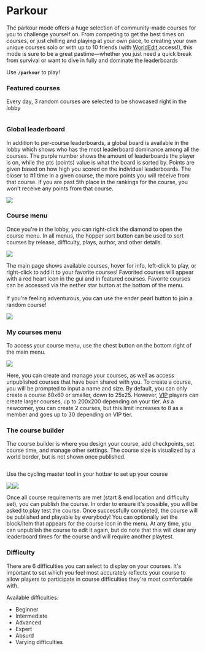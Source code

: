 # Parkour

The parkour mode offers a huge selection of community-made courses for you to challenge yourself on. From competing to get the best times on courses, or just chilling and playing at your own pace, to creating your own unique courses solo or with up to 10 friends (with [WorldEdit ](../general/misc./worldedit.md)access!), this mode is sure to be a great pastime—whether you just need a quick break from survival or want to dive in fully and dominate the leaderboards

Use **`/parkour`** to play!

### Featured courses

Every day, 3 random courses are selected to be showcased right in the lobby

<figure><img src="../.gitbook/assets/image (28).png" alt=""><figcaption></figcaption></figure>

### Global leaderboard

In addition to per-course leaderboards, a global board is available in the lobby which shows who has the most leaderboard dominance among all the courses. The purple number shows the amount of leaderboards the player is on, while the pts (points) value is what the board is sorted by. Points are given based on how high you scored on the individual leaderboards. The closer to #1 time in a given course, the more points you will receive from that course. If you are past 5th place in the rankings for the course, you won't receive any points from that course.

![](<../.gitbook/assets/image (34).png>)

### Course menu

Once you're in the lobby, you can right-click the diamond to open the course menu. In all menus, the hopper sort button can be used to sort courses by release, difficulty, plays, author, and other details.

![](<../.gitbook/assets/image (29).png>)

The main page shows available courses, hover for info, left-click to play, or right-click to add it to your favorite courses! Favorited courses will appear with a red heart icon in the gui and in featured courses. Favorite courses can be accessed via the nether star button at the bottom of the menu.\
\
If you're feeling adventurous, you can use the ender pearl button to join a random course!

![](<../.gitbook/assets/image (32).png>)

### My courses menu

To access your course menu, use the chest button on the bottom right of the main menu.

![](<../.gitbook/assets/image (30).png>)

Here, you can create and manage your courses, as well as access unpublished courses that have been shared with you. To create a course, you will be prompted to input a name and size. By default, you can only create a course 60x60 or smaller, down to 25x25. However, [VIP](broken-reference) players can create larger courses, up to 200x200 depending on your tier. As a newcomer, you can create 2 courses, but this limit increases to 8 as a member and goes up to 30 depending on VIP tier.

### The course builder

The course builder is where you design your course, add checkpoints, set course time, and manage other settings. The course size is visualized by a world border, but is not shown once published.

<figure><img src="../.gitbook/assets/image (35).png" alt=""><figcaption></figcaption></figure>

Use the cycling master tool in your hotbar to set up your course

![](<../.gitbook/assets/image (37).png>)![](<../.gitbook/assets/image (31).png>)

Once all course requirements are met (start & end location and difficulty set), you can publish the course. In order to ensure it's possible, you will be asked to play test the course. Once successfully completed, the course will be published and playable by everybody! You can optionally set the block/item that appears for the course icon in the menu. At any time, you can unpublish the course to edit it again, but do note that this will clear any leaderboard times for the course and will require another playtest.

### Difficulty

There are 6 difficulties you can select to display on your courses. It's important to set which you feel most accurately reflects your course to allow players to participate in course difficulties they're most comfortable with.

Available difficulties:

* Beginner
* Intermediate
* Advanced
* Expert
* Absurd
* Varying difficulties&#x20;
